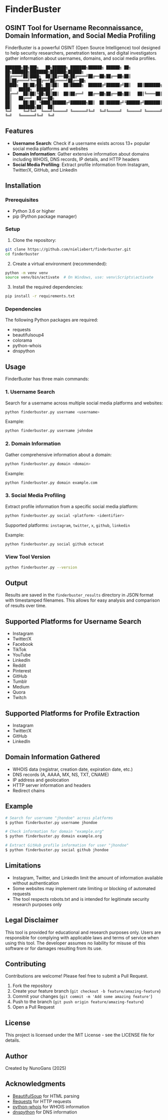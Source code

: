 # FinderBuster

## OSINT Tool for Username Reconnaissance, Domain Information, and Social Media Profiling

FinderBuster is a powerful OSINT (Open Source Intelligence) tool designed to help security researchers, penetration testers, and digital investigators gather information about usernames, domains, and social media profiles.

```
███████╗██╗███╗   ██╗██████╗ ███████╗██████╗ ██████╗ ██╗   ██╗███████╗████████╗███████╗██████╗ 
██╔════╝██║████╗  ██║██╔══██╗██╔════╝██╔══██╗██╔══██╗██║   ██║██╔════╝╚══██╔══╝██╔════╝██╔══██╗
█████╗  ██║██╔██╗ ██║██║  ██║█████╗  ██████╔╝██████╔╝██║   ██║███████╗   ██║   █████╗  ██████╔╝
██╔══╝  ██║██║╚██╗██║██║  ██║██╔══╝  ██╔══██╗██╔══██╗██║   ██║╚════██║   ██║   ██╔══╝  ██╔══██╗
██║     ██║██║ ╚████║██████╔╝███████╗██║  ██║██████╔╝╚██████╔╝███████║   ██║   ███████╗██║  ██║
╚═╝     ╚═╝╚═╝  ╚═══╝╚═════╝ ╚══════╝╚═╝  ╚═╝╚═════╝  ╚═════╝ ╚══════╝   ╚═╝   ╚══════╝╚═╝  ╚═╝
```

## Features

- **Username Search**: Check if a username exists across 13+ popular social media platforms and websites
- **Domain Information**: Gather extensive information about domains including WHOIS, DNS records, IP details, and HTTP headers
- **Social Media Profiling**: Extract profile information from Instagram, Twitter/X, GitHub, and LinkedIn

## Installation

### Prerequisites

- Python 3.6 or higher
- pip (Python package manager)

### Setup

1. Clone the repository:
```bash
git clone https://github.com/nieliebert/finderbuster.git
cd finderbuster
```

2. Create a virtual environment (recommended):
```bash
python -m venv venv
source venv/bin/activate  # On Windows, use: venv\Scripts\activate
```

3. Install the required dependencies:
```bash
pip install -r requirements.txt
```

### Dependencies

The following Python packages are required:
- requests
- beautifulsoup4
- colorama
- python-whois
- dnspython

## Usage

FinderBuster has three main commands:

### 1. Username Search

Search for a username across multiple social media platforms and websites:

```bash
python finderbuster.py username <username>
```

Example:
```bash
python finderbuster.py username johndoe
```

### 2. Domain Information

Gather comprehensive information about a domain:

```bash
python finderbuster.py domain <domain>
```

Example:
```bash
python finderbuster.py domain example.com
```

### 3. Social Media Profiling

Extract profile information from a specific social media platform:

```bash
python finderbuster.py social <platform> <identifier>
```

Supported platforms: `instagram`, `twitter`, `x`, `github`, `linkedin`

Example:
```bash
python finderbuster.py social github octocat
```

### View Tool Version

```bash
python finderbuster.py --version
```

## Output

Results are saved in the `finderbuster_results` directory in JSON format with timestamped filenames. This allows for easy analysis and comparison of results over time.

## Supported Platforms for Username Search

- Instagram
- Twitter/X
- Facebook
- TikTok
- YouTube
- LinkedIn
- Reddit
- Pinterest
- GitHub
- Tumblr
- Medium
- Quora
- Twitch

## Supported Platforms for Profile Extraction

- Instagram
- Twitter/X
- GitHub
- LinkedIn

## Domain Information Gathered

- WHOIS data (registrar, creation date, expiration date, etc.)
- DNS records (A, AAAA, MX, NS, TXT, CNAME)
- IP address and geolocation
- HTTP server information and headers
- Redirect chains

## Example

```bash
# Search for username "jhondoe" across platforms
$ python finderbuster.py username jhondoe

# Check information for domain "example.org"
$ python finderbuster.py domain example.org

# Extract GitHub profile information for user "jhondoe"
$ python finderbuster.py social github jhondoe
```


## Limitations

- Instagram, Twitter, and LinkedIn limit the amount of information available without authentication
- Some websites may implement rate limiting or blocking of automated requests
- The tool respects robots.txt and is intended for legitimate security research purposes only

## Legal Disclaimer

This tool is provided for educational and research purposes only. Users are responsible for complying with applicable laws and terms of service when using this tool. The developer assumes no liability for misuse of this software or for damages resulting from its use.

## Contributing

Contributions are welcome! Please feel free to submit a Pull Request.

1. Fork the repository
2. Create your feature branch (`git checkout -b feature/amazing-feature`)
3. Commit your changes (`git commit -m 'Add some amazing feature'`)
4. Push to the branch (`git push origin feature/amazing-feature`)
5. Open a Pull Request

## License

This project is licensed under the MIT License - see the LICENSE file for details.

## Author

Created by NunoGans (2025)

## Acknowledgments

- [BeautifulSoup](https://www.crummy.com/software/BeautifulSoup/) for HTML parsing
- [Requests](https://requests.readthedocs.io/) for HTTP requests
- [python-whois](https://pypi.org/project/python-whois/) for WHOIS information
- [dnspython](https://www.dnspython.org/) for DNS information

